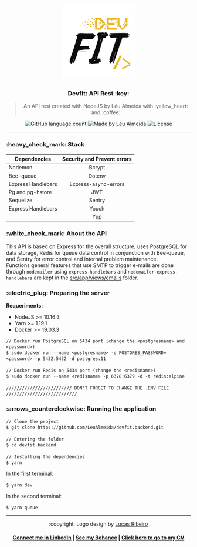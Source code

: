 <h1 align="center">
  <img alt="Devfit" title="Devfit" src="readme/logo-black.png" width="200px" />
</h1>

<h3 align="center">
  Devfit: API Rest :key:
</h3>

<blockquote align="center">
An API rest created with NodeJS by Léu Almeida with :yellow_heart: and :coffee:
</blockquote>

<p align="center">
  <img alt="GitHub language count" src="https://img.shields.io/github/languages/count/LeuAlmeida/devfit.backend?color=%2304D361">

  <a href="https://rocketseat.com.br">
    <img alt="Made by Léu Almeida" src="https://img.shields.io/badge/made%20by-Léu%20Almeida-%2304D361">
  </a>

  <img alt="License" src="https://img.shields.io/badge/license-MIT-%2304D361">

</p>

<hr/>

<h3>:heavy_check_mark: Stack</h3>

|       Dependencies            |     Security and Prevent errors   |
|-------------------------------|:---------------------------------:|
|       Nodemon                 |     Bcrypt                        |
|       Bee-queue               |     Dotenv                        |
|       Express Handlebars      |     Express-async-errors          |
|       Pg and pg-hstore        |     JWT                           |
|       Sequelize               |     Sentry                        |
|       Express Handlebars      |     Youch                         |
|                               |     Yup                           |

<h3>:white_check_mark: About the API</h3>

This API is based on Express for the overall structure, uses PostgreSQL for data storage, Redis for queue data control in conjunction with Bee-queue, and Sentry for error control and internal problem maintenance. <br/>
Functions general features that use SMTP to trigger e-mails are done through `nodemailer` using `express-handlebars` and `nodemailer-express-handlebars` are kept in the <a href="https://github.com/LeuAlmeida/devfit.backend/tree/master/src/app/views/emails">src/app/views/emails</a> folder.

<h3>:electric_plug: Preparing the server</h3>

**Requeriments:**
* NodeJS >= 10.16.3
* Yarn >= 1.19.1
* Docker >= 19.03.3

```console
// Docker run PostgreSQL on 5434 port (change the <postgresname> and <password>)
$ sudo docker run --name <postgresname> -e POSTGRES_PASSWORD=<password> -p 5432:5432 -d postgres:11

// Docker run Redis on 5434 port (change the <redisname>)
$ sudo docker run --name <redisname> -p 6378:6379 -d -t redis:alpine

///////////////////////// DON'T FORGET TO CHANGE THE .ENV FILE ///////////////////////////
```

<h3>:arrows_counterclockwise: Running the application</h3>

```console
// Clone the project
$ git clone https://github.com/LeuAlmeida/devfit.backend.git

// Entering the folder
$ cd devfit.backend

// Installing the dependencies
$ yarn
```

In the first terminal:
```console
$ yarn dev
```

In the second terminal:
```console
$ yarn queue
```

<hr/>

<p align="center">
:copyright: Logo design by <a href="https://www.behance.net/lucasrvr" target="_blank">Lucas Ribeiro</a>
</p>

<h4 align="center">
<a href="http://linkedin.com/in/leonardoalmeida99">Connect me in LinkedIn</a> | <a href="http://behance.net/almeida99">See my Behance</a> | <a href="https://leunardo.dev">Click here to go to my CV</a>
</h4>

